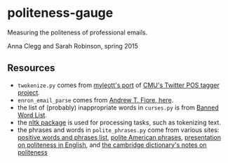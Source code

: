 # politeness-gauge
Measuring the politeness of professional emails.

Anna Clegg and Sarah Robinson, spring 2015

## Resources
* `twokenize.py` comes from [myleott's port](https://github.com/myleott/ark-twokenize-py/blob/master/twokenize.py) of [CMU's Twitter POS tagger project](http://www.ark.cs.cmu.edu/TweetNLP/).
* `enron_email_parse` comes from [Andrew T. Fiore, here](http://www2.sims.berkeley.edu/courses/is290-2/f04/assignments/enronEmail.py).
* the list of (probably) inappropriate words in `curses.py` is from [Banned Word List](http://www.bannedwordlist.com/).
* the [nltk package](http://www.nltk.org/) is used for processing tasks, such as tokenizing text.
* the phrases and words in `polite_phrases.py` come from various sites: [positive words and phrases list](http://www.callcentrehelper.com/the-top-25-positive-words-and-phrases-1847.htm), [polite American phrases](http://www.macmillandictionary.com/thesaurus-category/american/polite-words-and-expressions), [presentation on politeness in English](http://www.slideshare.net/lurdescmartins/being-polite), and [the cambridge dictionary's notes on politeness](http://dictionary.cambridge.org/us/grammar/british-grammar/politeness)